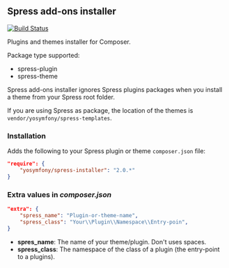 ## Spress add-ons installer

[![Build Status](https://travis-ci.org/spress/Spress-installer.png?branch=master)](https://travis-ci.org/spress/Spress-installer)

Plugins and themes installer for Composer.

Package type supported:

* spress-plugin
* spress-theme

Spress add-ons installer ignores Spress plugins packages when you install a theme
from your Spress root folder.

If you are using Spress as package, the location of the themes is `vendor/yosymfony/spress-templates`.

### Installation

Adds the following to your Spress plugin or theme `composer.json` file:

```json
"require": {
    "yosymfony/spress-installer": "2.0.*"
}
```

### Extra values in *composer.json*

```json
"extra": {
    "spress_name": "Plugin-or-theme-name",
    "spress_class": "Your\\Plugin\\Namespace\\Entry-poin",
}
```

* **spres_name**: The name of your theme/plugin. Don't uses spaces.
* **spress_class**: The namespace of the class of a plugin (the entry-point to a plugins).
